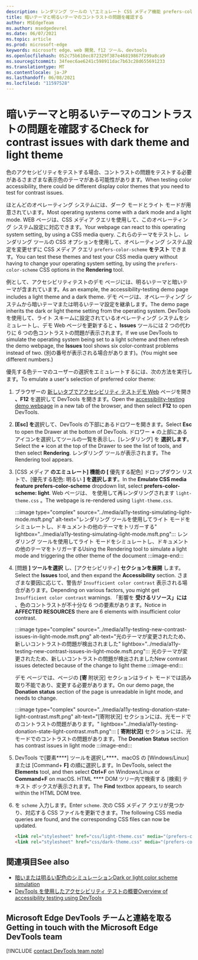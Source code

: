 ```yaml
---
description: レンダリング ツールの \"エミュレート CSS メディア機能 prefers-color-scheme\" ドロップダウン リストを使用して、ダーク テーマとライト テーマ (ダーク モードとライト モード) のコントラストの問題を確認します。
title: 暗いテーマと明るいテーマのコントラストの問題を確認する
author: MSEdgeTeam
ms.author: msedgedevrel
ms.date: 06/07/2021
ms.topic: article
ms.prod: microsoft-edge
keywords: microsoft edge、web 開発、f12 ツール、devtools
ms.openlocfilehash: 052c75b610ec872329f387e46819867f299a8ca9
ms.sourcegitcommit: 34feec6ae6241c598911dac7b63c28d655691233
ms.translationtype: MT
ms.contentlocale: ja-JP
ms.lasthandoff: 06/08/2021
ms.locfileid: "11597528"
---
```

# <a name="check-for-contrast-issues-with-dark-theme-and-light-theme"></a><span data-ttu-id="1a40e-104">暗いテーマと明るいテーマのコントラストの問題を確認する</span><span class="sxs-lookup"><span data-stu-id="1a40e-104">Check for contrast issues with dark theme and light theme</span></span>

<!-- Rendering tool: Emulate CSS media feature prefers-color-scheme -->

<span data-ttu-id="1a40e-105">色のアクセシビリティをテストする場合、コントラストの問題をテストする必要があるさまざまな表示色のテーマがある可能性があります。</span><span class="sxs-lookup"><span data-stu-id="1a40e-105">When testing color accessibility, there could be different display color themes that you need to test for contrast issues.</span></span>

<span data-ttu-id="1a40e-106">ほとんどのオペレーティング システムには、ダーク モードとライト モードが用意されています。</span><span class="sxs-lookup"><span data-stu-id="1a40e-106">Most operating systems come with a dark mode and a light mode.</span></span>  <span data-ttu-id="1a40e-107">WEB ページは、CSS メディア クエリを使用して、このオペレーティング システム設定に対応できます。</span><span class="sxs-lookup"><span data-stu-id="1a40e-107">Your webpage can react to this operating system setting, by using a CSS media query.</span></span>  <span data-ttu-id="1a40e-108">これらのテーマをテストし、レンダリング ツールの CSS オプションを使用して、オペレーティング システム設定を変更せずに CSS メディア クエリ `prefers-color-scheme` **をテスト** できます。</span><span class="sxs-lookup"><span data-stu-id="1a40e-108">You can test these themes and test your CSS media query without having to change your operating system setting, by using the `prefers-color-scheme` CSS options in the **Rendering** tool.</span></span>

<span data-ttu-id="1a40e-109">例として、アクセシビリティテストのデモ ページには、明るいテーマと暗いテーマが含まれています。</span><span class="sxs-lookup"><span data-stu-id="1a40e-109">As an example, the accessibility-testing demo page includes a light theme and a dark theme.</span></span>  <span data-ttu-id="1a40e-110">デモ ページは、オペレーティング システムから暗いテーマまたは明るいテーマ設定を継承します。</span><span class="sxs-lookup"><span data-stu-id="1a40e-110">The demo page inherits the dark or light theme setting from the operating system.</span></span>  <span data-ttu-id="1a40e-111">DevTools を使用して、ライト スキームに設定されているオペレーティング システムをシミュレートし、デモ Web ページを更新すると **、Issues** ツールには 2 つの代わりに 6 つの色コントラストの問題が表示されます。</span><span class="sxs-lookup"><span data-stu-id="1a40e-111">If we use DevTools to simulate the operating system being set to a light scheme and then refresh the demo webpage, the **Issues** tool shows six color-contrast problems instead of two.</span></span>  <span data-ttu-id="1a40e-112">(別の番号が表示される場合があります)。</span><span class="sxs-lookup"><span data-stu-id="1a40e-112">(You might see different numbers.)</span></span>


<span data-ttu-id="1a40e-113">優先する色テーマのユーザーの選択をエミュレートするには、次の方法を実行します。</span><span class="sxs-lookup"><span data-stu-id="1a40e-113">To emulate a user's selection of preferred color theme:</span></span>

1.  <span data-ttu-id="1a40e-114">ブラウザーの [新しいタブでアクセシビリティ テストデモ Web][DevToolsA11yErrorsDemopage] ページを開き **、F12** を選択して DevTools を開きます。</span><span class="sxs-lookup"><span data-stu-id="1a40e-114">Open the [accessibility-testing demo webpage][DevToolsA11yErrorsDemopage] in a new tab of the browser, and then select **F12** to open DevTools.</span></span>

1.  <span data-ttu-id="1a40e-115">**[Esc] を**選択して、DevTools の下部にあるドロワーを開きます。</span><span class="sxs-lookup"><span data-stu-id="1a40e-115">Select **Esc** to open the Drawer at the bottom of DevTools.</span></span>  <span data-ttu-id="1a40e-116">ドロワー **+** の上部にあるアイコンを選択してツールの一覧を表示し、[レンダリング] を **選択します**。</span><span class="sxs-lookup"><span data-stu-id="1a40e-116">Select the **+** icon at the top of the Drawer to see the list of tools, and then select **Rendering**.</span></span>  <span data-ttu-id="1a40e-117">レンダリング ツールが表示されます。</span><span class="sxs-lookup"><span data-stu-id="1a40e-117">The Rendering tool appears.</span></span>

1.  <span data-ttu-id="1a40e-118">[CSS メディア **のエミュレート] 機能の [** 優先する配色] ドロップダウン リストで、[優先する配色: 明るい **] を選択します**。</span><span class="sxs-lookup"><span data-stu-id="1a40e-118">In the **Emulate CSS media feature prefers-color-scheme** dropdown list, select **prefers-color-scheme: light**.</span></span>      <span data-ttu-id="1a40e-119">Web ページは、 を使用して再レンダリングされます `light-theme.css` 。</span><span class="sxs-lookup"><span data-stu-id="1a40e-119">The webpage is re-rendered using `light-theme.css`.</span></span>


    :::image type="complex" source="../media/a11y-testing-simulating-light-mode.msft.png" alt-text="レンダリング ツールを使用してライト モードをシミュレートし、ドキュメントの他のテーマをトリガーする" lightbox="../media/a11y-testing-simulating-light-mode.msft.png":::
        <span data-ttu-id="1a40e-121">レンダリング ツールを使用してライト モードをシミュレートし、ドキュメントの他のテーマをトリガーする</span><span class="sxs-lookup"><span data-stu-id="1a40e-121">Using the Rendering tool to simulate a light mode and triggering the other theme of the document</span></span>
    :::image-end:::


1.  <span data-ttu-id="1a40e-122">[問題 **] ツールを選択** し、[アクセシビリティ] **セクションを展開** します。</span><span class="sxs-lookup"><span data-stu-id="1a40e-122">Select the **Issues** tool, and then expand the **Accessibility** section.</span></span>  <span data-ttu-id="1a40e-123">さまざまな要因に応じて、警告が `Insufficient color contrast` 表示される場合があります。</span><span class="sxs-lookup"><span data-stu-id="1a40e-123">Depending on various factors, you might get `Insufficient color contrast` warnings.</span></span> <span data-ttu-id="1a40e-124">「影響を **受けるリソース」には** 、色のコントラストが不十分な 6 つの要素があります。</span><span class="sxs-lookup"><span data-stu-id="1a40e-124">Notice in **AFFECTED RESOURCES** there are 6 elements with insufficient color contrast.</span></span>
    
    :::image type="complex" source="../media/a11y-testing-new-contrast-issues-in-light-mode.msft.png" alt-text="光のテーマが変更されたため、新しいコントラストの問題が検出されました" lightbox="../media/a11y-testing-new-contrast-issues-in-light-mode.msft.png":::
        <span data-ttu-id="1a40e-126">光のテーマが変更されたため、新しいコントラストの問題が検出されました</span><span class="sxs-lookup"><span data-stu-id="1a40e-126">New contrast issues detected because of the change to light theme</span></span>
    :::image-end:::
    
    <span data-ttu-id="1a40e-127">デモ ページでは、ページの **[寄** 附状況] セクションはライト モードでは読み取り不能であり、変更する必要があります。</span><span class="sxs-lookup"><span data-stu-id="1a40e-127">On our demo page, the **Donation status** section of the page is unreadable in light mode, and needs to change.</span></span> 
    
    :::image type="complex" source="../media/a11y-testing-donation-state-light-contrast.msft.png" alt-text="[寄附状況] セクションには、光モードでのコントラストの問題があります。" lightbox="../media/a11y-testing-donation-state-light-contrast.msft.png":::
        <span data-ttu-id="1a40e-129">[ **寄附状況]** セクションには、光モードでのコントラストの問題があります。</span><span class="sxs-lookup"><span data-stu-id="1a40e-129">The **Donation Status** section has contrast issues in light mode</span></span>
    :::image-end:::
    
1.  <span data-ttu-id="1a40e-130">DevTools で[要素\*\*\*\*] ツールを選択し\*\*\*\*、macOS の [Windows/Linux] または [Command+ **F]** の順に選択します。</span><span class="sxs-lookup"><span data-stu-id="1a40e-130">In DevTools, select the **Elements** tool, and then select **Ctrl+F** on Windows/Linux or **Command+F** on macOS.</span></span>  <span data-ttu-id="1a40e-131">HTML \*\*\*\* DOM ツリー内で検索する [検索] テキスト ボックスが表示されます。</span><span class="sxs-lookup"><span data-stu-id="1a40e-131">The **Find** textbox appears, to search within the HTML DOM tree.</span></span>
 
1.  <span data-ttu-id="1a40e-132">を `scheme` 入力します。</span><span class="sxs-lookup"><span data-stu-id="1a40e-132">Enter `scheme`.</span></span>  <span data-ttu-id="1a40e-133">次の CSS メディア クエリが見つかり、対応する CSS ファイルを更新できます。</span><span class="sxs-lookup"><span data-stu-id="1a40e-133">The following CSS media queries are found, and the corresponding CSS files can now be updated.</span></span>

    ```html
    <link rel="stylesheet" href="css/light-theme.css" media="(prefers-color-scheme: light), (prefers-color-scheme: no-preference)">
    <link rel="stylesheet" href="css/dark-theme.css" media="(prefers-color-scheme: dark)">
    ```


## <a name="see-also"></a><span data-ttu-id="1a40e-134">関連項目</span><span class="sxs-lookup"><span data-stu-id="1a40e-134">See also</span></span>

*  [<span data-ttu-id="1a40e-135">暗いまたは明るい配色のシミュレーション</span><span class="sxs-lookup"><span data-stu-id="1a40e-135">Dark or light color scheme simulation</span></span>][DevToolsColorSchemeSimulation]
*  [<span data-ttu-id="1a40e-136">DevTools を使用したアクセシビリティ テストの概要</span><span class="sxs-lookup"><span data-stu-id="1a40e-136">Overview of accessibility testing using DevTools</span></span>](accessibility-testing-in-devtools.md)


## <a name="getting-in-touch-with-the-microsoft-edge-devtools-team"></a><span data-ttu-id="1a40e-137">Microsoft Edge DevTools チームと連絡を取る</span><span class="sxs-lookup"><span data-stu-id="1a40e-137">Getting in touch with the Microsoft Edge DevTools team</span></span>  

[!INCLUDE [contact DevTools team note](../includes/contact-devtools-team-note.md)]  


<!-- links -->
[DevToolsColorSchemeSimulation]: ./preferred-color-scheme-simulation.md "暗いまたは明るい配色のシミュレーション |Microsoft Docs"
[DevToolsA11yErrorsDemopage]: https://microsoftedge.github.io/DevToolsSamples/a11y-testing/page-with-errors.html "アクセシビリティテストのデモ web ページ |GitHub"
